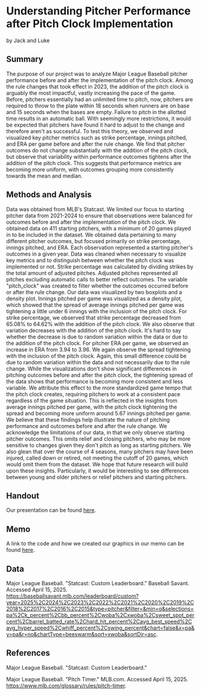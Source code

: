 # Understanding Pitcher Performance after Pitch Clock Implementation

by Jack and Luke

## Summary

The purpose of our project was to analyze Major League Baseball pitcher performance before and after the implementation of the pitch clock. Among the rule changes that took effect in 2023, the addition of the pitch clock is arguably the most impactful, vastly increasing the pace of the game. Before, pitchers essentially had an unlimited time to pitch, now, pitchers are required to throw to the plate within 18 seconds when runners are on base and 15 seconds when the bases are empty. Failure to pitch in the allotted time results in an automatic ball. With seemingly more restrictions, it would be expected that pitchers have found it hard to adjust to the change and therefore aren't as successful. To test this theory, we observed and visualized key pitcher metrics such as strike percentage, innings pitched, and ERA per game before and after the rule change. We find that pitcher outcomes do not change substantially with the addition of the pitch clock, but observe that variability within performance outcomes tightens after the addition of the pitch clock. This suggests that performance metrics are becoming more uniform, with outcomes grouping more consistently towards the mean and median.                    


## Methods and Analysis

Data was obtained from MLB's Statcast. We limited our focus to starting pitcher data from 2021-2024 to ensure that observations were balanced for outcomes before and after the implementation of the pitch clock. We obtained data on 411 starting pitchers, with a minimum of 20 games played in to be included in the dataset. We obtained data pertaining to many different pitcher outcomes, but focused primarily on strike percentage, innings pitched, and ERA. Each observation represented a starting pitcher's outcomes in a given year.
  Data was cleaned when necessary to visualize key metrics and to distinguish between whether the pitch clock was implemented or not. Strike percentage was calculated by dividing strikes by the total amount of adjusted pitches. Adjusted pitches represented all pitches excluding automatic calls to better reflect outcomes. The variable "pitch_clock" was created to filter whether the outcomes occurred before or after the rule change.
  Our data was visualized by two boxplots and a density plot. Innings pitched per game was visualized as a density plot, which showed that the spread of average innings pitched per game was tightening a little under 6 innings with the inclusion of the pitch clock. For strike percentage, we observed that strike percentage decreased from 65.08% to 64.62% with the addition of the pitch clock. We also observe that variation decreases with the addition of the pitch clock. It's hard to say whether the decrease is due to random variation within the data or due to the addition of the pitch clock. For pitcher ERA per game, we observed an increase in ERA from 3.94 to 3.96. We again observe the spread tightening with the inclusion of the pitch clock. Again, this small difference could be due to random variation within the data and not necessarily due to the rule change. While the visualizations don't show significant differences in pitching outcomes before and after the pitch clock, the tightening spread of the data shows that performance is becoming more consistent and less variable. We attribute this effect to the more standardized game tempo that the pitch clock creates, requiring pitchers to work at a consistent pace regardless of the game situation. This is reflected in the insights from average innings pitched per game, with the pitch clock tightening the spread and becoming more uniform around 5.67 innings pitched per game. We believe that these findings help illustrate the nature of pitching performance and outcomes before and after the rule change. We acknowledge the limitations of our data, in that we only observe starting pitcher outcomes. This omits relief and closing pitchers, who may be more sensitive to changes given they don't pitch as long as starting pitchers. We also glean that over the course of 4 seasons, many pitchers may have been injured, called down or retired, not meeting the cutoff of 20 games, which would omit them from the dataset. We hope that future research will build upon these insights. Particularly, it would be interesting to see differences between young and older pitchers or relief pitchers and starting pitchers.    


## Handout


Our presentation can be found [here](DCS117Final.pdf).

## Memo

A link to the code and how we created our graphics in our memo can be found [here](memo/memo.html).

## Data

Major League Baseball.
"Statcast: Custom Leaderboard." Baseball Savant.
Accessed April 15, 2025.
<https://baseballsavant.mlb.com/leaderboard/custom?year=2025%2C2024%2C2023%2C2022%2C2021%2C2020%2C2019%2C2018%2C2017%2C2016%2C2015&type=pitcher&filter=&min=q&selections=pa%2Ck_percent%2Cbb_percent%2Cwoba%2Cxwoba%2Csweet_spot_percent%2Cbarrel_batted_rate%2Chard_hit_percent%2Cavg_best_speed%2Cavg_hyper_speed%2Cwhiff_percent%2Cswing_percent&chart=false&x=pa&y=pa&r=no&chartType=beeswarm&sort=xwoba&sortDir=asc>.

## References

Major League Baseball.
"Statcast: Custom Leaderboard."

Major League Baseball.
"Pitch Timer." MLB.com. Accessed April 15, 2025.
<https://www.mlb.com/glossary/rules/pitch-timer>.
